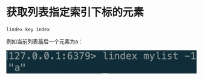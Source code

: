 # 获取列表指定索引下标的元素

```text
lindex key index
```

例如当前列表最后一个元素为a：

![](../../.gitbook/assets/image%20%28203%29.png)

